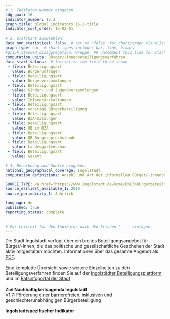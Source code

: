 ```yaml
---
# 1. Indikator-Nummer eingeben 
sdg_goal: 16 
indicator_number: 16.2
graph_title: global_indicators.16-2-title
indicator_sort_order: 16-02-01
 
# 2. Grafikart auswaehlen: 
data_non_statistical: false  # set to 'false' for chart/graph visualization 
graph_type: bar  # chart types include: bar, line, binary 
#graph_stacked_disaggregation: Gruppe  ## uncomment this line for stacked bars. eplace 'Geschlecht' with the field of aggregation. 
computation_units: Bürger/-innenbeteiligungsverfahren 
data_start_values:  # initialize the field to be shown  
 - field: Beteiligungsart
   value: Bürgerumfragen
 - field: Beteiligungsart
   value: Bürgerversammlungen
 - field: Beteiligungsart
   value: Kinder- und Jugendversammlungen
 - field: Beteiligungsart
   value: Infoveranstaltungen
 - field: Beteiligungsart
   value: sonstige Bürgerbeteiligung
 - field: Beteiligungsart
   value: BZA-Sitzungen
 - field: Beteiligungsart
   value: OB im BZA
 - field: Beteiligungsart
   value: OB Bürgersprechstunde
 - field: Beteiligungsart
   value: Landesgartenschau
 - field: Beteiligungsart
   value: Gesamt

# 3. Berechnung und Quelle eingeben: 
national_geographical_coverage: Ingolstadt 
computation_definitions: Anzahl und Art der informellen Bürger/-innenbeteiligungsverfahren

SOURCE_TYPE: <a href="https://www.ingolstadt.de/Home/B%C3%BCrgerbeteiligung-in-Ingolstadt.php?object=tx,2789.5&ModID=7&FID=2789.24.1&NavID=2789.411">Bürgerbeteiligung Ingolstadt</a>   # data source  
source_earliest_available_1: 2019
source_periodicity_1: Jährlich

language: de   
published: true 
reporting_status: complete
 
 
# Für Leittext für den Indikator nach den Stichen '---' einfügen. 
---
```

Die Stadt Ingolstadt verfügt über ein breites Beteiligungsangebot für Bürger/-innen, die das politische und gesellschaftliche Geschehen der Stadt aktiv mitgestalten möchten. Informationen über das gesamte Angebot als <a href="https://www.ingolstadt.de/output/download.php?fid=3052.1656.1.PDF">PDF</a>. <br>
<br>
Eine komplette Übersicht sowie weitere Einzelheiten zu den Beteiligungsverfahren finden Sie auf der <a href="https://ingolstadt-macht-mit.de/">Ingolstädter Beteiligungsplattform</a> und im <a href="https://www4.ingolstadt.de/sessionnet/info.php">Ratsinfoportal der Stadt</a><br>
<br>
<b>Ziel Nachhaltigkeitsagenda Ingolstadt</b><br>
V1.7: Förderung einer barrierefreien, inklusiven und geschlechterunabhängigen Bürgerbeteiligung<br>
<br>
<b>Ingolstadtspezifischer Indikator</b>
